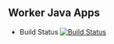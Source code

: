 ## Worker Java Apps

* Build Status
[![Build Status](http://b119-75-13-80-188.ngrok.io/buildStatus/icon?job=instavote%2Fworker-build)](http://b119-75-13-80-188.ngrok.io/job/instavote/job/worker-build/)
